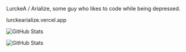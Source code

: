 LurckeA / Arialize, some guy who likes to code while being depressed.

lurckearialize.vercel.app

![GitHub Stats](https://github-readme-stats.vercel.app/api?username=LurckeA&theme=midnight-purple&show_icons=true&hide_border=true&count_private=true)

![GitHub Stats](https://github-readme-stats.vercel.app/api/top-langs/?username=LurckeA&theme=midnight-purple&show_icons=true&hide_border=true&layout=compact)
